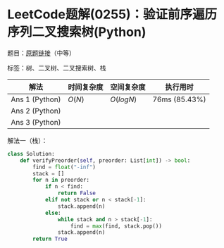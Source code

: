 # LeetCode题解(0255)：验证前序遍历序列二叉搜索树(Python)

题目：[原题链接](https://leetcode-cn.com/problems/verify-preorder-sequence-in-binary-search-tree/)（中等）

标签：树、二叉树、二叉搜索树、栈

| 解法           | 时间复杂度 | 空间复杂度 | 执行用时      |
| -------------- | ---------- | ---------- | ------------- |
| Ans 1 (Python) | $O(N)$     | $O(logN)$  | 76ms (85.43%) |
| Ans 2 (Python) |            |            |               |
| Ans 3 (Python) |            |            |               |

解法一（栈）：

```python
class Solution:
    def verifyPreorder(self, preorder: List[int]) -> bool:
        find = float("-inf")
        stack = []
        for n in preorder:
            if n < find:
                return False
            elif not stack or n < stack[-1]:
                stack.append(n)
            else:
                while stack and n > stack[-1]:
                    find = max(find, stack.pop())
                stack.append(n)
        return True
```